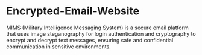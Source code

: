 # Encrypted-Email-Website
MIMS (Military Intelligence Messaging System) is a secure email platform that uses image steganography for login authentication and cryptography to encrypt and decrypt text messages, ensuring safe and confidential communication in sensitive environments.
